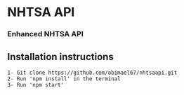 # NHTSA API
### Enhanced NHTSA API 

## Installation instructions
    1- Git clone https://github.com/abimael67/nhtsaapi.git
    2- Run 'npm install' in the terminal
    3- Run 'npm start'



